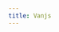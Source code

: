 ```yaml
---
title: Vanjs
---
```


<div id="app" class="reset no-select"></div>

<script type="module">
import { App } from './js.js'
import { iOSAsyncList } from './ios/asynclist.js'

const mockLoader = () =>
  new Promise((resolve) => {
    setTimeout(() => {
      resolve(['Item 1', 'Item 2', 'Item 3']);
    }, 1000);
  });


App(iOSAsyncList('Screen', mockLoader)).mountIn('app');
</script>

